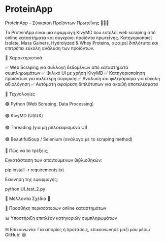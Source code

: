 # ProteinApp

ProteinApp – Σύγκριση Προϊόντων Πρωτεΐνης 🏋️‍♂️💪

Το ProteinApp είναι μια εφαρμογή KivyMD που εκτελεί web scraping από online καταστήματα και συγκρίνει προϊόντα πρωτεΐνης.
Κατηγοριοποιεί Isolate, Mass Gainers, Hydrolyzed & Whey Proteins, αφαιρεί διπλότυπα και επιτρέπει εύκολη ανάλυση των προϊόντων.

🔹 Χαρακτηριστικά

✅ Web Scraping για συλλογή δεδομένων από καταστήματα συμπληρωμάτων
✅ Φιλικό UI με χρήση KivyMD
✅ Κατηγοριοποίηση προϊόντων για καλύτερη σύγκριση
✅ Ανάλυση και φιλτράρισμα για εύκολη αξιολόγηση
✅ Αυτόματη αφαίρεση διπλότυπων για ακριβή αποτελέσματα

🔹 Τεχνολογίες

🟢 Python (Web Scraping, Data Processing)

🟢 KivyMD (UI/UX)

🟢 Threading (για μη μπλοκαρισμένο UI)

🟢 BeautifulSoup / Selenium (ανάλογα με το scraping method)

🔹 Πώς να το τρέξεις;

Εγκατάσταση των απαιτούμενων βιβλιοθηκών:

pip install -r requirements.txt

Εκκίνηση της εφαρμογής:

python UI_test_2.py

🔹 Μέλλοντα Σχέδια 🚀

🔄 Προσθήκη περισσότερων online καταστημάτων

📊 Υποστήριξη επιπλέον κατηγοριών συμπληρωμάτων


✉ Επικοινωνία: Για απορίες ή προτάσεις, επικοινώνησε μαζί μου μέσω GitHub! 😃

